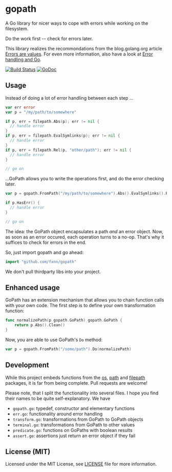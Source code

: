 # gopath
A Go library for nicer ways to cope with errors while working on the filesystem.

Do the work first -- check for errors later.

This library realizes the recommondations from the blog.golang.org article
[Errors are values](https://blog.golang.org/errors-are-values).
For even more information, also have a look at [Error handling and Go](http://blog.golang.org/error-handling-and-go).

[![Build Status](https://travis-ci.org/fxnn/gopath.svg?branch=master)](https://travis-ci.org/fxnn/gopath)
[![GoDoc](https://godoc.org/github.com/fxnn/gopath?status.svg)](https://godoc.org/github.com/fxnn/gopath)

## Usage

Instead of doing a lot of error handling between each step ...

```go
var err error
var p = "/my/path/to/somewhere"

if p, err = filepath.Abs(p); err != nil {
  // handle error
}
if p, err = filepath.EvalSymlinks(p); err != nil {
  // handle error
}
if p, err = filepath.Rel(p, "other/path"); err != nil {
  // handle error
}

// go on
```

...GoPath allows you to write the operations first, and do the error checking later.

```go
var p = gopath.FromPath("/my/path/to/somewhere").Abs().EvalSymlinks().Rel("other/path")

if p.HasErr() {
  // handle error
}

// go on
```

The idea: the GoPath object encapsulates a path _and_ an error object.
Now, as soon as an error occured, each operation turns to a no-op.
That's why it suffices to check for errors in the end.

So, just import gopath and go ahead:

```go
import "github.com/fxnn/gopath"
```

We don't pull thirdparty libs into your project.


## Enhanced usage

GoPath has an extension mechanism that allows you to chain function calls with your own code.
The first step is to define your own transformation function:

```go
func normalizePath(p gopath.GoPath) gopath.GoPath {
	return p.Abs().Clean()
}
```

Now, you are able to use GoPath's `Do` method:

```go
var p = gopath.FromPath("/some/path").Do(normalizePath)
```


## Development

While this project embeds functions from the [os](https://godoc.org/os),
[path](https://godoc.org/path) and [filepath](https://godoc.org/path/filepath) packages,
it is far from being complete.
Pull requests are welcome!

Please note, that I split the functionality into several files.
I hope you find their names to be quite self-explanatory.
We have

* `gopath.go`: typedef, constructor and elementary functions
* `err.go`: functionality around error handling
* `transform.go`: transformations from GoPath to GoPath objects
* `terminal.go`: transformations from GoPath to other values
* `predicate.go`: functions on GoPaths with boolean results
* `assert.go`: assertions just return an error object if they fail


## License (MIT)

Licensed under the MIT License, see [LICENSE](LICENSE) file for more information.
